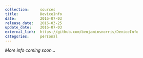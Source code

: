 ```yaml
---
collection:     sources
title:          DeviceInfo
date:           2016-07-03
release_date:   2016-03-25
update_date:    2016-07-03
external_link:  https://github.com/benjaminsnorris/DeviceInfo
categories:     personal
---
```


_More info coming soon…_

